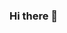 ### Hi there 👋

<!--
**CSI-Oscar-Casillas/CSI-Oscar-Casillas** is a ✨ _special_ ✨ repository because its `README.md` (this file) appears on your GitHub profile.

Hello my name is Oscar and Im from Puerto Rico. My hobby is basketball and my study interest is entrepreneurship and culinary arts.
-->
